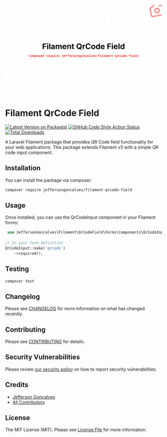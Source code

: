 <div class="filament-hidden">

![Filament QrCode Field](https://raw.githubusercontent.com/jeffersongoncalves/filament-qrcode-field/master/art/jeffersongoncalves-filament-qrcode-field.png)

</div>

# Filament QrCode Field

[![Latest Version on Packagist](https://img.shields.io/packagist/v/jeffersongoncalves/filament-qrcode-field.svg?style=flat-square)](https://packagist.org/packages/jeffersongoncalves/filament-qrcode-field)
[![GitHub Code Style Action Status](https://img.shields.io/github/actions/workflow/status/jeffersongoncalves/filament-qrcode-field/fix-php-code-style-issues.yml?branch=master&label=code%20style&style=flat-square)](https://github.com/jeffersongoncalves/filament-qrcode-field/actions?query=workflow%3A"Fix+PHP+code+styling"+branch%3Amaster)
[![Total Downloads](https://img.shields.io/packagist/dt/jeffersongoncalves/filament-qrcode-field.svg?style=flat-square)](https://packagist.org/packages/jeffersongoncalves/filament-qrcode-field)

A Laravel Filament package that provides QR Code field functionality for your web applications. This package extends Filament v3 with a simple QR code input component.

## Installation

You can install the package via composer:

```bash
composer require jeffersongoncalves/filament-qrcode-field
```

## Usage

Once installed, you can use the QrCodeInput component in your Filament forms:

```php
 use JeffersonGoncalves\Filament\QrCodeField\Forms\Components\QrCodeInput;

// In your form definition
QrCodeInput::make('qrcode')
    ->required(),
```

## Testing

```bash
composer test
```

## Changelog

Please see [CHANGELOG](CHANGELOG.md) for more information on what has changed recently.

## Contributing

Please see [CONTRIBUTING](.github/CONTRIBUTING.md) for details.

## Security Vulnerabilities

Please review [our security policy](../../security/policy) on how to report security vulnerabilities.

## Credits

- [Jèfferson Gonçalves](https://github.com/jeffersongoncalves)
- [All Contributors](../../contributors)

## License

The MIT License (MIT). Please see [License File](LICENSE.md) for more information.
